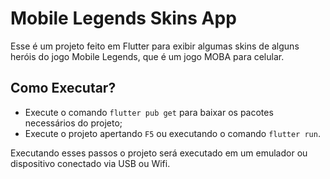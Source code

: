 # Mobile Legends Skins App

Esse é um projeto feito em Flutter para exibir algumas skins de alguns heróis do jogo Mobile Legends, que é um jogo MOBA para celular.

## Como Executar?

- Execute o comando `flutter pub get` para baixar os pacotes necessários do projeto;
- Execute o projeto apertando `F5` ou executando o comando `flutter run`.

Executando esses passos o projeto será executado em um emulador ou dispositivo conectado via USB ou Wifi.

